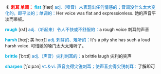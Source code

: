 ☀ <font color="red">**刺耳 单调：**</font>
<font color="sky blue">**flat**</font> [flæt] 
<font color="#0070c0">adj.（嗓音）未表现出任何情感的；音调没什么太大变化的。即平淡的；单调的：</font>Her voice was flat and expressionless. 她的声音平淡而呆板。

<font color="sky blue">**rough**</font> [rʌf] 
<font color="#0070c0">adj.（听起来）令人不快或不舒服的：</font>a rough voice 刺耳的声音
           
<font color="sky blue">**harsh**</font> [hɑ:ʃ; 美 hɑ:rʃ]
<font color="#0070c0">adj. 刺耳的、难听的：</font>It's a pity she has such a loud harsh voice. 可惜她的嗓门太大太难听了。
           
<font color="sky blue">**brittle**</font> [ˈbrɪtl]
<font color="#0070c0">adj.（声音）尖利刺耳的：</font>a brittle laugh 尖利的笑声

<font color="sky blue">**sharpen**</font> ['ʃɑːpən] 
<font color="#0070c0">vt.＆vi. 声音变得尖锐刺耳；使声音变得尖锐刺耳：</font>了解即可
